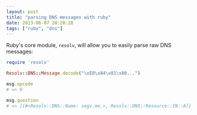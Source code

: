 ```yaml
---
layout: post
title: "parsing DNS messages with ruby"
date: 2013-06-07 20:20:28
tags: ["ruby", "dns"]
---
```


Ruby's core module, `resolv`, will allow you to easily parse raw DNS messages:

```ruby
require 'resolv'

Resolv::DNS::Message.decode("\xE8\x84\x81\x80...")

msg.opcode
# => 0 

msg.question 
# => [[#<Resolv::DNS::Name: segv.me.>, Resolv::DNS::Resource::IN::A]]

```
